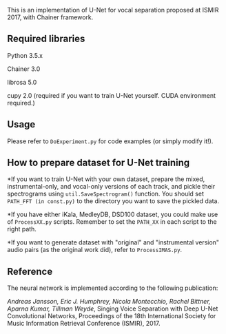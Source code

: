 This is an implementation of U-Net for vocal separation proposed at ISMIR 2017, with Chainer framework.

## Required libraries

Python 3.5.x

Chainer 3.0

librosa 5.0

cupy 2.0 (required if you want to train U-Net yourself. CUDA environment required.)

## Usage

Please refer to `DoExperiment.py` for code examples (or simply modify it!).

## How to prepare dataset for U-Net training

*If you want to train U-Net with your own dataset, prepare the mixed, instrumental-only, and vocal-only versions of each track, and pickle their spectrograms using `util.SaveSpectrogram()` function. You should set `PATH_FFT (in const.py)` to the directory you want to save the pickled data.

*If you have either iKala, MedleyDB, DSD100 dataset, you could make use of `ProcessXX.py` scripts. Remember to set the `PATH_XX` in each script to the right path.

*If you want to generate dataset with "original" and "instrumental version" audio pairs (as the original work did), refer to `ProcessIMAS.py`.

## Reference

The neural network is implemented according to the following publication:

*Andreas Jansson, Eric J. Humphrey, Nicola Montecchio, Rachel Bittner, Aparna Kumar, Tillman Weyde*, Singing Voice Separation with Deep U-Net Convolutional Networks, Proceedings of the 18th International Society for Music Information Retrieval Conference (ISMIR), 2017.
